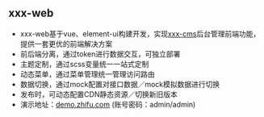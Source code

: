 ## xxx-web
- xxx-web基于vue、element-ui构建开发，实现[xxx-cms](https://github.com/ansonDatou/xxx-cms)后台管理前端功能，提供一套更优的前端解决方案
- 前后端分离，通过token进行数据交互，可独立部署
- 主题定制，通过scss变量统一一站式定制
- 动态菜单，通过菜单管理统一管理访问路由
- 数据切换，通过mock配置对接口数据／mock模拟数据进行切换
- 发布时，可动态配置CDN静态资源／切换新旧版本
- 演示地址：[demo.zhifu.com](http://demo.zhifu.com) (账号密码：admin/admin)